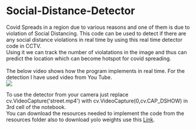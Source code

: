 # Social-Distance-Detector

Covid Spreads in a region due to various reasons and one of them is due to violation of Social Distancing. This code can be used to detect if there are any social distance violations in real time by using this real time detector code in CCTV.<br>
Using it we can track the number of violatations in the image and thus can predict the location which can become hotspot for covid spreading.
<br><br>
The below video shows how the program implements in real time. For the detection I have used video from You Tube.<br>
![](https://github.com/harshalgadhe/Social-Distance-Detector/blob/main/social%20distancing.gif)

To use the detector from your camera just replace cv.VideoCapture('street.mp4') with cv.VideoCapture(0,cv.CAP_DSHOW) in 3rd cell of the notebook.
<br>
You can download the resources needed to implement the code from the resources folder also to download yolo weights use this <a href='https://pjreddie.com/media/files/yolov3.weights'>Link</a>.
